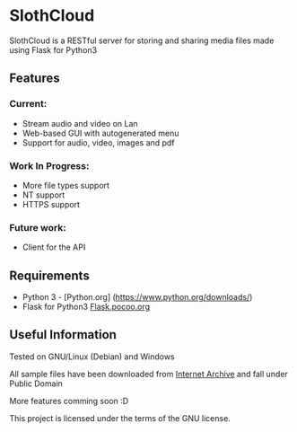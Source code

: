# SlothCloud
SlothCloud is a RESTful server for storing and sharing media files made using Flask for Python3 

## Features
### Current:
*   Stream audio and video on Lan
*   Web-based GUI with autogenerated menu
*   Support for audio, video, images and pdf

### Work In Progress:
*   More file types support
*   NT support
*   HTTPS support

### Future work:
*   Client for the API

## Requirements
*   Python 3 - [Python.org] (https://www.python.org/downloads/)
*   Flask for Python3 [Flask.pocoo.org](http://flask.pocoo.org/)

## Useful Information
Tested on GNU/Linux (Debian) and Windows

All sample files have been downloaded from [Internet Archive](https://archive.org) and fall under Public Domain

More features comming soon :D

This project is licensed under the terms of the GNU license.
